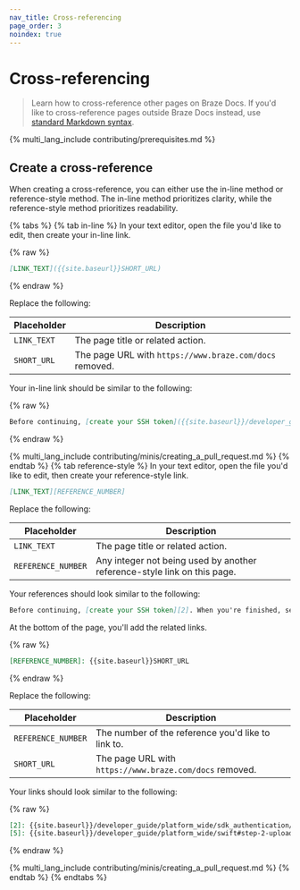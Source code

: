 ```yaml
---
nav_title: Cross-referencing
page_order: 3
noindex: true
---
```


# Cross-referencing

> Learn how to cross-reference other pages on Braze Docs. If you'd like to cross-reference pages outside Braze Docs instead, use [standard Markdown syntax](https://www.markdownguide.org/basic-syntax/#links).

{% multi_lang_include contributing/prerequisites.md %}

## Create a cross-reference

When creating a cross-reference, you can either use the in-line method or reference-style method. The in-line method prioritizes clarity, while the reference-style method prioritizes readability.

{% tabs %}
{% tab in-line %}
In your text editor, open the file you'd like to edit, then create your in-line link.

{% raw %}
```markdown
[LINK_TEXT]({{site.baseurl}}SHORT_URL)
```
{% endraw %}

Replace the following:

| Placeholder | Description                                             |
|-------------|---------------------------------------------------------|
| `LINK_TEXT` | The page title or related action.                       |
| `SHORT_URL` | The page URL with `https://www.braze.com/docs` removed. |

Your in-line link should be similar to the following:

{% raw %}
```markdown
Before continuing, [create your SSH token]({{site.baseurl}}/developer_guide/platform_wide/sdk_authentication).
```
{% endraw %}

{% multi_lang_include contributing/minis/creating_a_pull_request.md %}
{% endtab %}
{% tab reference-style %}
In your text editor, open the file you'd like to edit, then create your reference-style link.

```markdown
[LINK_TEXT][REFERENCE_NUMBER]
```

Replace the following:

| Placeholder        | Description                                                              |
|--------------------|--------------------------------------------------------------------------|
| `LINK_TEXT`        | The page title or related action.                                        |
| `REFERENCE_NUMBER` | Any integer not being used by another reference-style link on this page. |

Your references should look similar to the following:

```markdown
Before continuing, [create your SSH token][2]. When you're finished, see [Step 2: Uploading your token][5].
```

At the bottom of the page, you'll add the related links.

{% raw %}
```markdown
[REFERENCE_NUMBER]: {{site.baseurl}}SHORT_URL
```
{% endraw %}

Replace the following:

| Placeholder        | Description                                             |
|--------------------|---------------------------------------------------------|
| `REFERENCE_NUMBER` | The number of the reference you'd like to link to.      |
| `SHORT_URL`        | The page URL with `https://www.braze.com/docs` removed. |

Your links should look similar to the following:

{% raw %}
```markdown
[2]: {{site.baseurl}}/developer_guide/platform_wide/sdk_authentication/
[5]: {{site.baseurl}}/developer_guide/platform_wide/swift#step-2-uploading-your-token
```
{% endraw %}

{% multi_lang_include contributing/minis/creating_a_pull_request.md %}
{% endtab %}
{% endtabs %}
